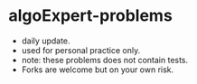 # algoExpert-problems
- daily update.
- used for personal practice only.
- note: these problems does not contain tests.
- Forks are welcome but on your own risk.
